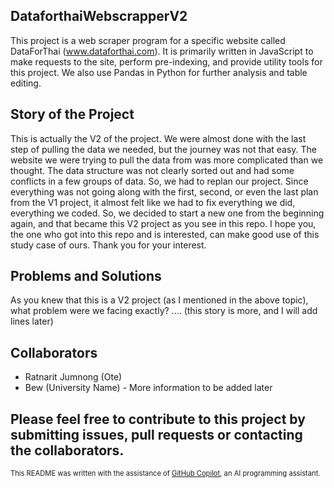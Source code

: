 ## DataforthaiWebscrapperV2

This project is a web scraper program for a specific website called DataForThai (www.dataforthai.com). It is primarily written in JavaScript to make requests to the site, perform pre-indexing, and provide utility tools for this project. We also use Pandas in Python for further analysis and table editing.

## Story of the Project

This is actually the V2 of the project. We were almost done with the last step of pulling the data we needed, but the journey was not that easy. The website we were trying to pull the data from was more complicated than we thought. The data structure was not clearly sorted out and had some conflicts in a few groups of data. So, we had to replan our project. Since everything was not going along with the first, second, or even the last plan from the V1 project, it almost felt like we had to fix everything we did, everything we coded. So, we decided to start a new one from the beginning again, and that became this V2 project as you see in this repo. I hope you, the one who got into this repo and is interested, can make good use of this study case of ours. Thank you for your interest.

## Problems and Solutions

As you knew that this is a V2 project (as I mentioned in the above topic), what problem were we facing exactly? 
.... (this story is more, and I will add lines later)

## Collaborators

- Ratnarit Jumnong (Ote)
- Bew (University Name) - More information to be added later

Please feel free to contribute to this project by submitting issues, pull requests or contacting the collaborators.
---

<p style="font-size: 0.8em;">This README was written with the assistance of <a href="https://copilot.github.com/">GitHub Copilot</a>, an AI programming assistant.</p>